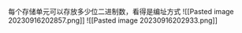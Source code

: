 每个存储单元可以存放多少位二进制数，看得是编址方式
![[Pasted image 20230916202857.png]]
![[Pasted image 20230916202933.png]]
